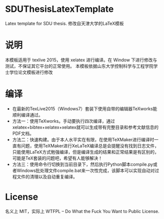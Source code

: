# SDUThesisLatexTemplate

Latex template for SDU thesis. 修改自天津大学的LaTeX模板

# 说明

本模板适用于 texlive 2015，使用 xelatex 进行编译。在 Window 下进行修改与测试，不保证其它平台的正常使用。
本模板依据山东大学控制科学与工程学院学士学位论文模板进行修改

# 编译

* 在最新的TexLive2015（Windows7）套装下使用自带的编辑器TeXworks能顺利编译通过。
* 方法一：使用TeXworks。手动要执行四次编译，通过xelatex+bibtex+xelatex+xelatex就可以生成带有完整目录和参考文献信息的PDF文档。
* 方法二：快速构建。由于本人水平实在有限，在使用TeXMaker进行编译时一直有问题，使用TeXMaker进行XeLaTeX编译总是会提醒没有找到日志文件，只能使用LaTeX方式勉强编译，但是编译生成的结果和正常结果是有区别的，可能是TeX套装的问题吧，希望有人能够解决！
* 方法三：使用命令行切换到当前目录下，然后执行Python脚本compile.py或者Windows批处理文件compile.bat来一次性完成，该脚本可以实现自动对过程文件的清理以及自动重复编译。

# License

名义上 MIT，实际上 WTFPL – Do What the Fuck You Want to Public License.